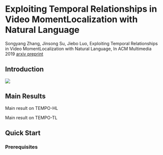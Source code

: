 # Exploiting Temporal Relationships in Video MomentLocalization with Natural Language


Songyang Zhang, Jinsong Su, Jiebo Luo, Exploiting Temporal Relationships in Video MomentLocalization with Natural Language, In ACM Multimedia 2019
[arxiv preprint](https://arxiv.org/abs/1908.03846)

## Introduction
![](figures/illustration.png)

## Main Results
Main result on TEMPO-HL

Main result on TEMPO-TL

## Quick Start

### Prerequisites